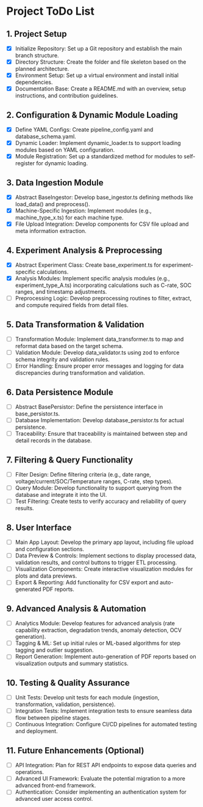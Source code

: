 
# Project ToDo List

## 1. Project Setup
- [x] Initialize Repository: Set up a Git repository and establish the main branch structure.
- [x] Directory Structure: Create the folder and file skeleton based on the planned architecture.
- [x] Environment Setup: Set up a virtual environment and install initial dependencies.
- [x] Documentation Base: Create a README.md with an overview, setup instructions, and contribution guidelines.

## 2. Configuration & Dynamic Module Loading
- [x] Define YAML Configs: Create pipeline_config.yaml and database_schema.yaml.
- [x] Dynamic Loader: Implement dynamic_loader.ts to support loading modules based on YAML configuration.
- [x] Module Registration: Set up a standardized method for modules to self-register for dynamic loading.

## 3. Data Ingestion Module
- [x] Abstract BaseIngestor: Develop base_ingestor.ts defining methods like load_data() and preprocess().
- [x] Machine-Specific Ingestion: Implement modules (e.g., machine_type_x.ts) for each machine type.
- [x] File Upload Integration: Develop components for CSV file upload and meta information extraction.

## 4. Experiment Analysis & Preprocessing
- [x] Abstract Experiment Class: Create base_experiment.ts for experiment-specific calculations.
- [x] Analysis Modules: Implement specific analysis modules (e.g., experiment_type_A.ts) incorporating calculations such as C-rate, SOC ranges, and timestamp adjustments.
- [ ] Preprocessing Logic: Develop preprocessing routines to filter, extract, and compute required fields from detail files.

## 5. Data Transformation & Validation
- [ ] Transformation Module: Implement data_transformer.ts to map and reformat data based on the target schema.
- [ ] Validation Module: Develop data_validator.ts using zod to enforce schema integrity and validation rules.
- [ ] Error Handling: Ensure proper error messages and logging for data discrepancies during transformation and validation.

## 6. Data Persistence Module
- [ ] Abstract BasePersistor: Define the persistence interface in base_persistor.ts.
- [ ] Database Implementation: Develop database_persistor.ts for actual persistence.
- [ ] Traceability: Ensure that traceability is maintained between step and detail records in the database.

## 7. Filtering & Query Functionality
- [ ] Filter Design: Define filtering criteria (e.g., date range, voltage/current/SOC/Temperature ranges, C-rate, step types).
- [ ] Query Module: Develop functionality to support querying from the database and integrate it into the UI.
- [ ] Test Filtering: Create tests to verify accuracy and reliability of query results.

## 8. User Interface
- [ ] Main App Layout: Develop the primary app layout, including file upload and configuration sections.
- [ ] Data Preview & Controls: Implement sections to display processed data, validation results, and control buttons to trigger ETL processing.
- [ ] Visualization Components: Create interactive visualization modules for plots and data previews.
- [ ] Export & Reporting: Add functionality for CSV export and auto-generated PDF reports.

## 9. Advanced Analysis & Automation
- [ ] Analytics Module: Develop features for advanced analysis (rate capability extraction, degradation trends, anomaly detection, OCV generation).
- [ ] Tagging & ML: Set up initial rules or ML-based algorithms for step tagging and outlier suggestion.
- [ ] Report Generation: Implement auto-generation of PDF reports based on visualization outputs and summary statistics.

## 10. Testing & Quality Assurance
- [ ] Unit Tests: Develop unit tests for each module (ingestion, transformation, validation, persistence).
- [ ] Integration Tests: Implement integration tests to ensure seamless data flow between pipeline stages.
- [ ] Continuous Integration: Configure CI/CD pipelines for automated testing and deployment.

## 11. Future Enhancements (Optional)
- [ ] API Integration: Plan for REST API endpoints to expose data queries and operations.
- [ ] Advanced UI Framework: Evaluate the potential migration to a more advanced front-end framework.
- [ ] Authentication: Consider implementing an authentication system for advanced user access control.
